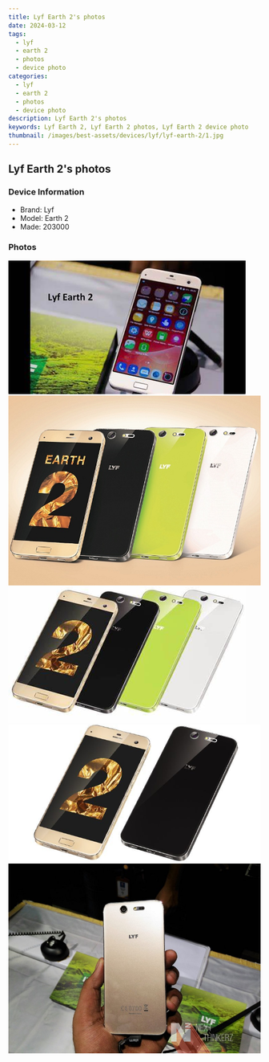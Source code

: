 ```yaml
---
title: Lyf Earth 2's photos
date: 2024-03-12
tags: 
  - lyf
  - earth 2
  - photos
  - device photo
categories: 
  - lyf
  - earth 2
  - photos
  - device photo
description: Lyf Earth 2's photos
keywords: Lyf Earth 2, Lyf Earth 2 photos, Lyf Earth 2 device photo
thumbnail: /images/best-assets/devices/lyf/lyf-earth-2/1.jpg
---
```


## Lyf Earth 2's photos

### Device Information

- Brand: Lyf
- Model: Earth 2
- Made: 203000

### Photos

![/images/best-assets/devices/lyf/lyf-earth-2/1.jpg](/images/best-assets/devices/lyf/lyf-earth-2/1.jpg)
![/images/best-assets/devices/lyf/lyf-earth-2/2.jpg](/images/best-assets/devices/lyf/lyf-earth-2/2.jpg)
![/images/best-assets/devices/lyf/lyf-earth-2/3.jpg](/images/best-assets/devices/lyf/lyf-earth-2/3.jpg)
![/images/best-assets/devices/lyf/lyf-earth-2/4.jpg](/images/best-assets/devices/lyf/lyf-earth-2/4.jpg)
![/images/best-assets/devices/lyf/lyf-earth-2/5.jpg](/images/best-assets/devices/lyf/lyf-earth-2/5.jpg)
